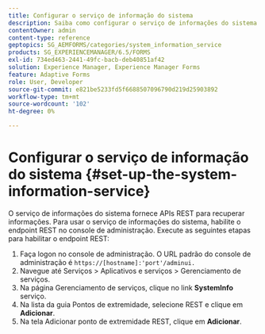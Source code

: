 ```yaml
---
title: Configurar o serviço de informação do sistema
description: Saiba como configurar o serviço de informações do sistema.
contentOwner: admin
content-type: reference
geptopics: SG_AEMFORMS/categories/system_information_service
products: SG_EXPERIENCEMANAGER/6.5/FORMS
exl-id: 734ed463-2441-49fc-bacb-deb40851af42
solution: Experience Manager, Experience Manager Forms
feature: Adaptive Forms
role: User, Developer
source-git-commit: e821be5233fd5f6688507096790d219d25903892
workflow-type: tm+mt
source-wordcount: '102'
ht-degree: 0%

---
```


# Configurar o serviço de informação do sistema {#set-up-the-system-information-service}

O serviço de informações do sistema fornece APIs REST para recuperar informações. Para usar o serviço de informações do sistema, habilite o endpoint REST no console de administração. Execute as seguintes etapas para habilitar o endpoint REST:

1. Faça logon no console de administração. O URL padrão do console de administração é `https://[hostname]:'port'/adminui.`
1. Navegue até Serviços > Aplicativos e serviços > Gerenciamento de serviços.
1. Na página Gerenciamento de serviços, clique no link **SystemInfo** serviço.
1. Na lista da guia Pontos de extremidade, selecione REST e clique em **Adicionar**.
1. Na tela Adicionar ponto de extremidade REST, clique em **Adicionar**.
